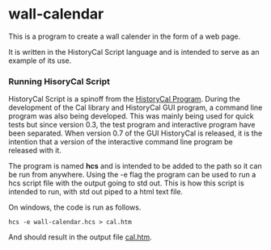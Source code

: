 # wall-calendar

This is a program to create a wall calender in the form of a web page.

It is written in the HistoryCal Script language
and is intended to serve as an example of its use.

### Running HisoryCal Script

HistoryCal Script is a spinoff from the [HistoryCal Program](https://github.com/nickmat/HistoryCal).
During the development of the Cal library and HistoryCal GUI program,
a command line program was also being developed.
This was mainly being used for quick tests but since version 0.3,
the test program and interactive program have been separated.
When version 0.7 of the GUI HistoryCal is released, it is the intention
that a version of the interactive command line program be released with it.

The program is named **hcs** and is intended to be added to the path
so it can be run from anywhere.
Using the -e flag the program can be used to run a hcs script file
with the output going to std out.
This is how this script is intended to run, with std out piped to a html text file.

On windows, the code is run as follows.

`hcs -e wall-calendar.hcs > cal.htm`

And should result in the output file [cal.htm](https://nickmat.github.io/wall-calendar/cal.htm).
